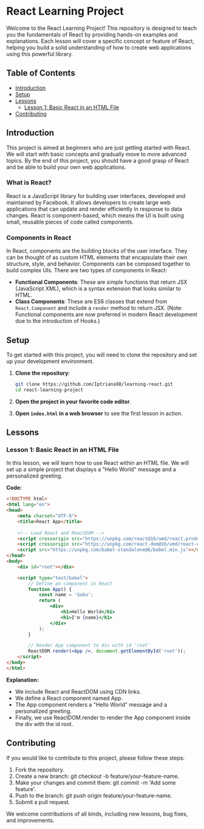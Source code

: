 # React Learning Project

Welcome to the React Learning Project! This repository is designed to teach you the fundamentals of React by providing hands-on examples and explanations. Each lesson will cover a specific concept or feature of React, helping you build a solid understanding of how to create web applications using this powerful library.

## Table of Contents

- [Introduction](#introduction)
- [Setup](#setup)
- [Lessons](#lessons)
  - [Lesson 1: Basic React in an HTML File](#lesson-1-basic-react-in-an-html-file)
- [Contributing](#contributing)

## Introduction

This project is aimed at beginners who are just getting started with React. We will start with basic concepts and gradually move to more advanced topics. By the end of this project, you should have a good grasp of React and be able to build your own web applications.

### What is React?

React is a JavaScript library for building user interfaces, developed and maintained by Facebook. It allows developers to create large web applications that can update and render efficiently in response to data changes. React is component-based, which means the UI is built using small, reusable pieces of code called components.

### Components in React

In React, components are the building blocks of the user interface. They can be thought of as custom HTML elements that encapsulate their own structure, style, and behavior. Components can be composed together to build complex UIs. There are two types of components in React:
- **Functional Components**: These are simple functions that return JSX (JavaScript XML), which is a syntax extension that looks similar to HTML.
- **Class Components**: These are ES6 classes that extend from `React.Component` and include a `render` method to return JSX. (Note: Functional components are now preferred in modern React development due to the introduction of Hooks.)

## Setup

To get started with this project, you will need to clone the repository and set up your development environment.

1. **Clone the repository**:

    ```bash
    git clone https://github.com/Iptriana98/learning-react.git
    cd react-learning-project
    ```

2. **Open the project in your favorite code editor**.

3. **Open `index.html` in a web browser** to see the first lesson in action.

## Lessons

### Lesson 1: Basic React in an HTML File

In this lesson, we will learn how to use React within an HTML file. We will set up a simple project that displays a "Hello World" message and a personalized greeting.

**Code:**

```html
<!DOCTYPE html>
<html lang="en">
<head>
    <meta charset="UTF-8">
    <title>React App</title>
    
    <!-- Load React and ReactDOM -->
    <script crossorigin src="https://unpkg.com/react@16/umd/react.production.min.js"></script>
    <script crossorigin src="https://unpkg.com/react-dom@16/umd/react-dom.production.min.js"></script>
    <script src="https://unpkg.com/babel-standalone@6/babel.min.js"></script>
</head>
<body>
    <div id="root"></div>

    <script type="text/babel">
        // Define an component in React
        function App() {
            const name = 'Goku';
            return (
                <div>
                    <h1>Hello World</h1>
                    <h1>I'm {name}</h1>
                </div>
            );
        }

        // Render App component to div with id 'root'
        ReactDOM.render(<App />, document.getElementById('root'));
    </script>
</body>
</html>
```

**Explanation:**

- We include React and ReactDOM using CDN links.
- We define a React component named App.
- The App component renders a "Hello World" message and a personalized greeting.
- Finally, we use ReactDOM.render to render the App component inside the div with the id root.

## Contributing
If you would like to contribute to this project, please follow these steps:

1. Fork the repository.
2. Create a new branch: git checkout -b feature/your-feature-name.
3. Make your changes and commit them: git commit -m 'Add some feature'.
4. Push to the branch: git push origin feature/your-feature-name.
5. Submit a pull request.

We welcome contributions of all kinds, including new lessons, bug fixes, and improvements.
